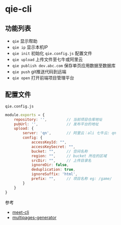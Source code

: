 # qie-cli


## 功能列表

- `qie` 显示帮助
- `qie ip` 显示本机IP
- `qie init` 初始化 `qie.config.js` 配置文件
- `qie upload` 上传文件至七牛或阿里云
- `qie publish dev.abc.com` 保存单页应用数据至数据库
- `qie push` git推送代码到远端
- `qie open` 打开前端项目管理平台

## 配置文件

`qie.config.js` 

```javascript
module.exports = {
    repository: '',         // 当前项目仓库地址
    pubUrl: '',             // 发布平台的地址
    upload: {
        server: 'qn',       // 阿里云：ali 七牛云: qn
        config: {
            accessKeyId: "",
            accessKeySecret: "",
            bucket: "",     // 空间名称
            region: "",     // bucket 所在的区域
            srcDir: "",     // 上传目录名
            ignoreDir: false,
            deduplication: true,
            ignoreSuffix: 'html',
            prefix: "",     // 项目名称 eg: /game/
        }
    }
}
```

参考

- [meet-cli](https://github.com/linweiwei123/meet-cli)
- [multipages-generator](https://github.com/linweiwei123/multipages-generator)